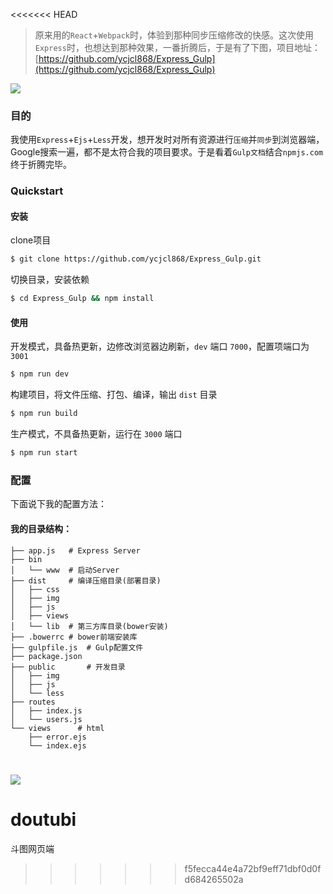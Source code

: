 <<<<<<< HEAD
 > 原来用的`React`+`Webpack`时，体验到那种同步压缩修改的快感。这次使用`Express`时，也想达到那种效果，一番折腾后，于是有了下图，项目地址：[https://github.com/ycjcl868/Express_Gulp](https://github.com/ycjcl868/Express_Gulp)

![](./dist/img/2.gif)

### 目的
我使用`Express`+`Ejs`+`Less`开发，想开发时对所有资源进行`压缩`并`同步`到浏览器端，Google搜索一遍，都不是太符合我的项目要求。于是看着`Gulp文档`结合`npmjs.com`终于折腾完毕。



### Quickstart

#### 安装

clone项目
```bash
$ git clone https://github.com/ycjcl868/Express_Gulp.git
```

切换目录，安装依赖
```bash
$ cd Express_Gulp && npm install
```

#### 使用
开发模式，具备热更新，边修改浏览器边刷新，`dev` 端口 `7000`，配置项端口为 `3001`
```bash
$ npm run dev
```

构建项目，将文件压缩、打包、编译，输出 `dist` 目录
```bash
$ npm run build
```

生产模式，不具备热更新，运行在 `3000` 端口
```bash
$ npm run start
````

### 配置
下面说下我的配置方法：

#### 我的目录结构：

```
├── app.js   # Express Server
├── bin
│   └── www  # 启动Server
├── dist     # 编译压缩目录(部署目录)
│   ├── css
│   ├── img
│   ├── js
│   ├── views
│   └── lib  # 第三方库目录(bower安装)
├── .bowerrc # bower前端安装库
├── gulpfile.js  # Gulp配置文件
├── package.json
├── public       # 开发目录
│   ├── img
│   ├── js
│   └── less
├── routes
│   ├── index.js
│   └── users.js
└── views      # html
    ├── error.ejs
    └── index.ejs
```

![](./dist/img/3.png)
=======
# doutubi
斗图网页端
>>>>>>> f5fecca44e4a72bf9eff71dbf0d0fd684265502a
